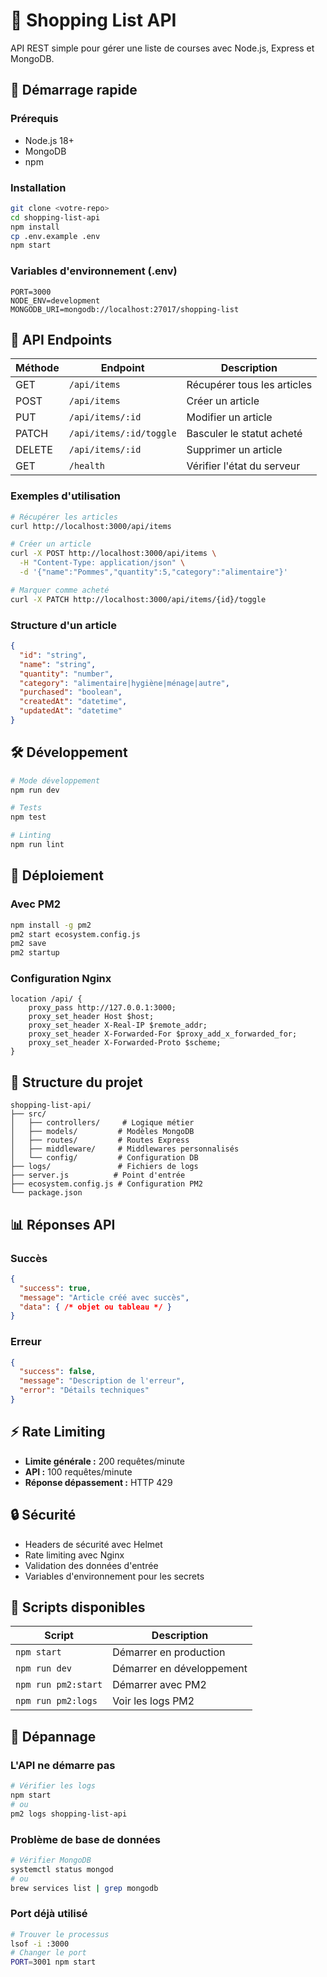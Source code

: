 # 📝 Shopping List API

API REST simple pour gérer une liste de courses avec Node.js, Express et MongoDB.

## 🚀 Démarrage rapide

### Prérequis
- Node.js 18+
- MongoDB
- npm

### Installation
```bash
git clone <votre-repo>
cd shopping-list-api
npm install
cp .env.example .env
npm start
```

### Variables d'environnement (.env)
```env
PORT=3000
NODE_ENV=development
MONGODB_URI=mongodb://localhost:27017/shopping-list
```

## 📡 API Endpoints

| Méthode | Endpoint | Description |
|---------|----------|-------------|
| GET | `/api/items` | Récupérer tous les articles |
| POST | `/api/items` | Créer un article |
| PUT | `/api/items/:id` | Modifier un article |
| PATCH | `/api/items/:id/toggle` | Basculer le statut acheté |
| DELETE | `/api/items/:id` | Supprimer un article |
| GET | `/health` | Vérifier l'état du serveur |

### Exemples d'utilisation

```bash
# Récupérer les articles
curl http://localhost:3000/api/items

# Créer un article
curl -X POST http://localhost:3000/api/items \
  -H "Content-Type: application/json" \
  -d '{"name":"Pommes","quantity":5,"category":"alimentaire"}'

# Marquer comme acheté
curl -X PATCH http://localhost:3000/api/items/{id}/toggle
```

### Structure d'un article
```json
{
  "id": "string",
  "name": "string",
  "quantity": "number",
  "category": "alimentaire|hygiène|ménage|autre",
  "purchased": "boolean",
  "createdAt": "datetime",
  "updatedAt": "datetime"
}
```

## 🛠️ Développement

```bash
# Mode développement
npm run dev

# Tests
npm test

# Linting
npm run lint
```

## 🚀 Déploiement

### Avec PM2
```bash
npm install -g pm2
pm2 start ecosystem.config.js
pm2 save
pm2 startup
```

### Configuration Nginx
```nginx
location /api/ {
    proxy_pass http://127.0.0.1:3000;
    proxy_set_header Host $host;
    proxy_set_header X-Real-IP $remote_addr;
    proxy_set_header X-Forwarded-For $proxy_add_x_forwarded_for;
    proxy_set_header X-Forwarded-Proto $scheme;
}
```

## 📁 Structure du projet

```
shopping-list-api/
├── src/
│   ├── controllers/     # Logique métier
│   ├── models/         # Modèles MongoDB
│   ├── routes/         # Routes Express
│   ├── middleware/     # Middlewares personnalisés
│   └── config/         # Configuration DB
├── logs/               # Fichiers de logs
├── server.js          # Point d'entrée
├── ecosystem.config.js # Configuration PM2
└── package.json
```

## 📊 Réponses API

### Succès
```json
{
  "success": true,
  "message": "Article créé avec succès",
  "data": { /* objet ou tableau */ }
}
```

### Erreur
```json
{
  "success": false,
  "message": "Description de l'erreur",
  "error": "Détails techniques"
}
```

## ⚡ Rate Limiting

- **Limite générale :** 200 requêtes/minute
- **API :** 100 requêtes/minute
- **Réponse dépassement :** HTTP 429

## 🔒 Sécurité

- Headers de sécurité avec Helmet
- Rate limiting avec Nginx
- Validation des données d'entrée
- Variables d'environnement pour les secrets

## 📝 Scripts disponibles

| Script | Description |
|--------|-------------|
| `npm start` | Démarrer en production |
| `npm run dev` | Démarrer en développement |
| `npm run pm2:start` | Démarrer avec PM2 |
| `npm run pm2:logs` | Voir les logs PM2 |

## 🐛 Dépannage

### L'API ne démarre pas
```bash
# Vérifier les logs
npm start
# ou
pm2 logs shopping-list-api
```

### Problème de base de données
```bash
# Vérifier MongoDB
systemctl status mongod
# ou
brew services list | grep mongodb
```

### Port déjà utilisé
```bash
# Trouver le processus
lsof -i :3000
# Changer le port
PORT=3001 npm start
```
